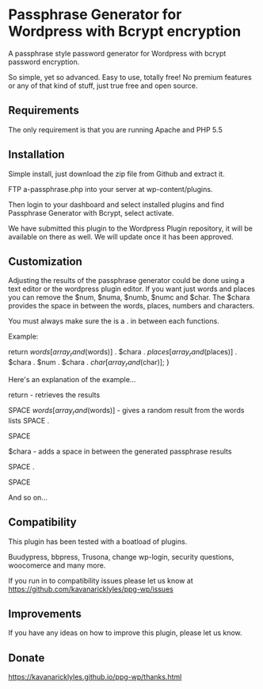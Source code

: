 # Passphrase Generator for Wordpress with Bcrypt encryption

A passphrase style password generator for Wordpress with bcrypt password encryption.

So simple, yet so advanced. Easy to use, totally free!
No premium features or any of that kind of stuff, just true free and open source.

## Requirements

The only requirement is that you are running Apache and PHP 5.5



## Installation

Simple install, just download the zip file from Github and extract it.

FTP a-passphrase.php into your server at wp-content/plugins.

Then login to your dashboard and select installed plugins and find Passphrase Generator with Bcrypt, select activate.

We have submitted this plugin to the Wordpress Plugin repository, it will be available on there as well. We will update once it has been approved.


## Customization

Adjusting the results of the passphrase generator could be done using a text editor or the wordpress plugin editor.
If you want just words and places you can remove the $num, $numa, $numb, $numc and $char. The $chara provides the space in between the words, places, numbers and characters.

You must always make sure the is a . in between each functions.

Example:

return $words[array_rand($words)] . $chara . $places[array_rand($places)] . $chara . $num . $chara . $char[array_rand($char)]; }

Here's an explanation of the example...

return - retrieves the results

SPACE
$words[array_rand($words)] - gives a random result from the words lists
SPACE
.

SPACE

$chara - adds a space in between the generated passphrase results


SPACE
.

SPACE

And so on...


## Compatibility

This plugin has been tested with a boatload of plugins.

Buudypress, bbpress, Trusona, change wp-login, 
security questions, woocomerce and many more.

If you run in to compatibility issues please let us know at https://github.com/kavanaricklyles/ppg-wp/issues

## Improvements

If you have any ideas on how to improve this plugin, please let us know.

## Donate

https://kavanaricklyles.github.io/ppg-wp/thanks.html


